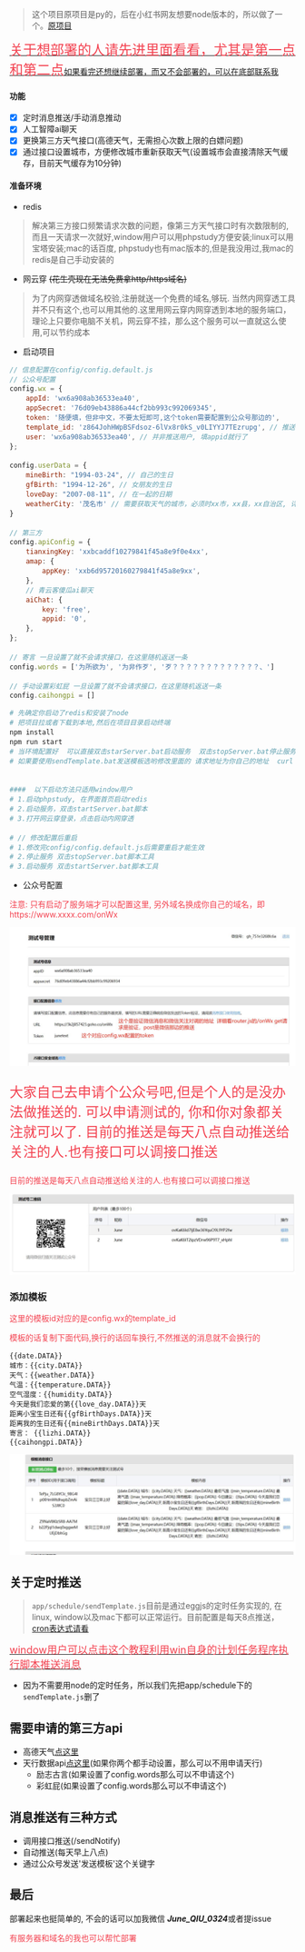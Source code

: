 
> 这个项目原项目是py的，后在小红书网友想要node版本的，所以做了一个。[原项目](https://github.com/erwanjun/weixin_tuisong)

[<font size="5" color="#f34250">关于想部署的人请先进里面看看，尤其是第一点和第二点</font>如果看完还想继续部署，而又不会部署的，可以在底部联系我](./Q%26A.md)

#### 功能
- [x] 定时消息推送/手动消息推动
- [x] 人工智障ai聊天
- [x] 更换第三方天气接口(高德天气，无需担心次数上限的白嫖问题)
- [x] 通过接口设置城市，方便修改城市重新获取天气(设置城市会直接清除天气缓存，目前天气缓存为10分钟)

#### 准备环境
+ redis
> 解决第三方接口频繁请求次数的问题，像第三方天气接口时有次数限制的, 而且一天请求一次就好,window用户可以用phpstudy方便安装;linux可以用宝塔安装;mac的话百度, phpstudy也有mac版本的,但是我没用过,我mac的redis是自己手动安装的
+ 网云穿 ~~(花生壳现在无法免费拿http/https域名)~~
> 为了内网穿透做域名校验,注册就送一个免费的域名,够玩. 当然内网穿透工具并不只有这个,也可以用其他的.这里用网云穿内网穿透到本地的服务端口，理论上只要你电脑不关机，网云穿不挂，那么这个服务可以一直就这么使用,可以节约成本
+ 启动项目

```javascript
// 信息配置在config/config.default.js
// 公众号配置
config.wx = {
    appId: 'wx6a908ab36533ea40',
    appSecret: '76d09eb43886a44cf2bb993c992069345',
    token: '随便填，但非中文，不要太短即可,这个token需要配置到公众号那边的',
    template_id: 'z864JohHWpBSFdsoz-6lVx8r0kS_v0LIYYJ7TEzrupg', // 推送的模板id
    user: 'wx6a908ab36533ea40', // 并非推送用户, 填appid就行了
};

config.userData = {
    mineBirth: "1994-03-24", // 自己的生日
    gfBirth: "1994-12-26", // 女朋友的生日
    loveDay: "2007-08-11", // 在一起的日期
    weatherCity: '茂名市' // 需要获取天气的城市，必须时xx市，xx县，xx自治区, 详细可以去utils/amap.js搜索到就可以，比如广州市，不能是广州
}

// 第三方
config.apiConfig = {
    tianxingKey: 'xxbcaddf10279841f45a8e9f0e4xx',
    amap: {
        appKey: 'xxb6d95720160279841f45a8e9xx',
    },
    // 青云客傻瓜ai聊天
    aiChat: {
        key: 'free',
        appid: '0',
    },
};

// 寄言 一旦设置了就不会请求接口，在这里随机返送一条
config.words = ['为所欲为', '为非作歹', '歹？？？？？？？？？？？？？、']

// 手动设置彩虹屁 一旦设置了就不会请求接口，在这里随机返送一条
config.caihongpi = []
```
```bash
# 先确定你启动了redis和安装了node
# 把项目拉或者下载到本地,然后在项目目录启动终端
npm install 
npm run start
# 当环境配置好  可以直接双击starServer.bat启动服务  双击stopServer.bat停止服务
# 如果要使用sendTemplate.bat发送模板选哟修改里面的 请求地址为你自己的地址  curl  你的地址/sendNotify -X POST


####  以下启动方法只适用window用户
# 1.启动phpstudy, 在界面首页启动redis
# 2.启动服务，双击startServer.bat脚本
# 3.打开网云穿登录，点击启动内网穿透

# // 修改配置后重启
# 1.修改完config/config.default.js后需要重启才能生效
# 2.停止服务 双击stopServer.bat脚本工具
# 3.启动服务 双击startServer.bat脚本工具
```
+ 公众号配置
<p style="color: #f34250;">注意: 只有启动了服务端才可以配置这里, 另外域名换成你自己的域名，即https://www.xxxx.com/onWx</p>

![如图](./gitPic/wxConfig.jpg)

<p style="color: #f34250;font-size: 24px;">大家自己去申请个公众号吧,但是个人的是没办法做推送的. 可以申请测试的, 你和你对象都关注就可以了. 目前的推送是每天八点自动推送给关注的人.也有接口可以调接口推送</p>
<p style="color: #f34250;">目前的推送是每天八点自动推送给关注的人.也有接口可以调接口推送</p>

![如图](./gitPic/qrcode.jpg)

### 添加模板
<p style="color: #f34250;">这里的模板id对应的是config.wx的template_id</p>
<p style="color: #f34250;">模板的话复制下面代码,换行的话回车换行,不然推送的消息就不会换行的</p>

```
{{date.DATA}}
城市：{{city.DATA}}
天气：{{weather.DATA}}
气温：{{temperature.DATA}}
空气湿度：{{humidity.DATA}}
今天是我们恋爱的第{{love_day.DATA}}天
距离小宝生日还有{{gfBirthDays.DATA}}天
距离我的生日还有{{mineBirthDays.DATA}}天
寄言： {{lizhi.DATA}}
{{caihongpi.DATA}}
```

![如图](./gitPic/template.jpg)

## 关于定时推送
> `app/schedule/sendTemplate.js`目前是通过eggjs的定时任务实现的, 在linux, window以及mac下都可以正常运行。目前配置是每天8点推送，[cron表达式请看](http://cron.ciding.cc/)

[<font size="4" color="#f34250">window用户可以点击这个教程利用win自身的计划任务程序执行脚本推送消息</font>](https://juneqiu.gitee.io/blog_build/blogs/other/winPlanWork.html)


+ 因为不需要用node的定时任务，所以我们先把app/schedule下的`sendTemplate.js`删了



## 需要申请的第三方api
+ 高德天气[点这里](https://lbs.amap.com/api/webservice/guide/api/weatherinfo)
+ 天行数据api[点这里](https://www.tianapi.com/)(如果你两个都手动设置，那么可以不用申请天行)
    - 励志古言(如果设置了config.words那么可以不申请这个)
    - 彩虹屁(如果设置了config.words那么可以不申请这个)

## 消息推送有三种方式
+ 调用接口推送(/sendNotify)
+ 自动推送(每天早上八点)
+ 通过公众号发送'发送模板'这个关键字


## 最后
部署起来也挺简单的, 不会的话可以加我微信 ***June_QIU_0324***或者提issue
<p style="color: #f34250;">有服务器和域名的我也可以帮忙部署</p>